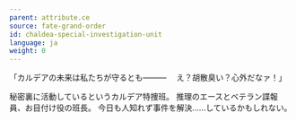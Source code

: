 ```yaml
---
parent: attribute.ce
source: fate-grand-order
id: chaldea-special-investigation-unit
language: ja
weight: 0
---
```


「カルデアの未来は私たちが守るとも―――
　え？胡散臭い？心外だなァ！」

秘密裏に活動しているというカルデア特捜班。
推理のエースとベテラン諜報員、お目付け役の班長。
今日も人知れず事件を解決……しているかもしれない。
